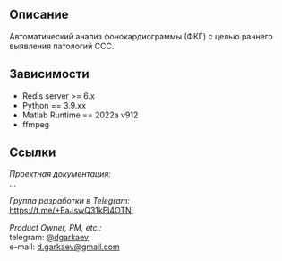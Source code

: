 ## Описание
Автоматический анализ фонокардиограммы (ФКГ) с целью раннего выявления патологий ССС.

## Зависимости
* Redis server >= 6.x
* Python == 3.9.xx
* Matlab Runtime == 2022a v912
* ffmpeg

## Ссылки

*Проектная документация:*<br> ...

*Группа разработки в Telegram:* <br> <https://t.me/+EaJswQ31kEI4OTNi>

*Product Owner, PM, etc.:* 
<br>telegram: [@dgarkaev](https://t.me/dgarkaev)
<br>e-mail: <d.garkaev@gmail.com>